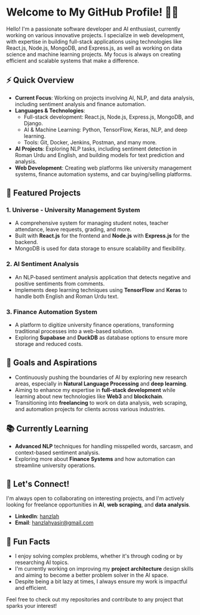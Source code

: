 # Welcome to My GitHub Profile! 👨‍💻

Hello! I'm a passionate software developer and AI enthusiast, currently working on various innovative projects. I specialize in web development, with expertise in building full-stack applications using technologies like React.js, Node.js, MongoDB, and Express.js, as well as working on data science and machine learning projects. My focus is always on creating efficient and scalable systems that make a difference.

## ⚡ Quick Overview

- **Current Focus**: Working on projects involving AI, NLP, and data analysis, including sentiment analysis and finance automation.
- **Languages & Technologies**:
  - Full-stack development: React.js, Node.js, Express.js, MongoDB, and Django.
  - AI & Machine Learning: Python, TensorFlow, Keras, NLP, and deep learning.
  - Tools: Git, Docker, Jenkins, Postman, and many more.
- **AI Projects**: Exploring NLP tasks, including sentiment detection in Roman Urdu and English, and building models for text prediction and analysis.
- **Web Development**: Creating web platforms like university management systems, finance automation systems, and car buying/selling platforms.

## 🚀 Featured Projects

### 1. **Universe - University Management System**
   - A comprehensive system for managing student notes, teacher attendance, leave requests, grading, and more.
   - Built with **React.js** for the frontend and **Node.js** with **Express.js** for the backend.
   - MongoDB is used for data storage to ensure scalability and flexibility.

### 2. **AI Sentiment Analysis**
   - An NLP-based sentiment analysis application that detects negative and positive sentiments from comments.
   - Implements deep learning techniques using **TensorFlow** and **Keras** to handle both English and Roman Urdu text.

### 3. **Finance Automation System**
   - A platform to digitize university finance operations, transforming traditional processes into a web-based solution.
   - Exploring **Supabase** and **DuckDB** as database options to ensure more storage and reduced costs.

## 🎯 Goals and Aspirations

- Continuously pushing the boundaries of AI by exploring new research areas, especially in **Natural Language Processing** and **deep learning**.
- Aiming to enhance my expertise in **full-stack development** while learning about new technologies like **Web3** and **blockchain**.
- Transitioning into **freelancing** to work on data analysis, web scraping, and automation projects for clients across various industries.

## 📚 Currently Learning

- **Advanced NLP** techniques for handling misspelled words, sarcasm, and context-based sentiment analysis.
- Exploring more about **Finance Systems** and how automation can streamline university operations.

## 💼 Let's Connect!

I'm always open to collaborating on interesting projects, and I'm actively looking for freelance opportunities in **AI**, **web scraping**, and **data analysis**.

- **LinkedIn**: [hanzlah](https://www.linkedin.com/in/hanzlah-yasir-1354921a0/)
- **Email**: [hanzlahyasir@gmail.com](mailto:hanzlahyasir@gmail.com)

## 🌱 Fun Facts

- I enjoy solving complex problems, whether it's through coding or by researching AI topics.
- I'm currently working on improving my **project architecture** design skills and aiming to become a better problem solver in the AI space.
- Despite being a bit lazy at times, I always ensure my work is impactful and efficient.

Feel free to check out my repositories and contribute to any project that sparks your interest!
